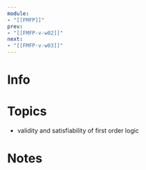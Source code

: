 ```yaml
---
module:
- "[[FMFP]]"
prev:
- "[[FMFP-v-w02]]"
next:
- "[[FMFP-v-w03]]"
---
```



# Info


# Topics
- validity and satisfiability of first order logic

# Notes
